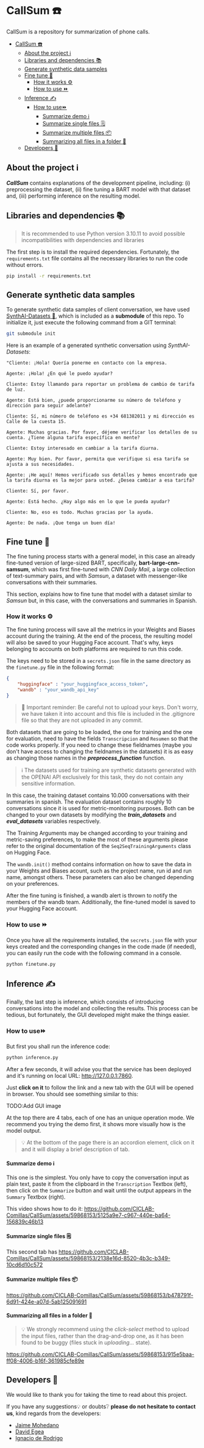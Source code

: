 # CallSum ☎️
CallSum is a repository for summarization of phone calls. 

<!-- TABLE OF CONTENTS -->
- [CallSum ☎️](#callsum-️)
  - [About the project ℹ️](#about-the-project-ℹ️)
  - [Libraries and dependencies 📚](#libraries-and-dependencies-)
  - [Generate synthetic data samples](#generate-synthetic-data-samples)
  - [Fine tune 🎨](#fine-tune-)
    - [How it works ⚙️](#how-it-works-️)
    - [How to use ⏩](#how-to-use-)
  - [Inference ✍️](#inference-️)
    - [How to use⏩](#how-to-use)
      - [Summarize demo ℹ️](#summarize-demo-ℹ️)
      - [Summarize single files 🗒️](#summarize-single-files-️)
      - [Summarize multiple files 📦](#summarize-multiple-files-)
      - [Summarizing all files in a folder 📁](#summarizing-all-files-in-a-folder-)
  - [Developers 🔧](#developers-)


## About the project ℹ️

***CallSum*** contains explanations of the development pipeline, including: (i) preprocessing the dataset, (ii) fine tuning a BART model with that dataset and, (iii) performing inference on the resulting model.


## Libraries and dependencies 📚

 > It is recommended to use Python version 3.10.11 to avoid possible incompatibilities with dependencies and libraries

The first step is to install the required dependencies. Fortunately, the `requirements.txt` file contains all the necessary libraries to run the code without errors. 

```bash
pip install -r requirements.txt
```

## Generate synthetic data samples

To generate synthetic data samples of client conversation, we have used [SynthAI-Datasets 🤖](https://github.com/CICLAB-Comillas/SynthAI-Datasets), which is included as a **submodule** of this repo. To initialize it, just execute the following command from a GIT terminal:

```bash
git submodule init
```

Here is an example of a generated synthetic conversation using *SynthAI-Datasets*:
```
"Cliente: ¡Hola! Quería ponerme en contacto con la empresa.

Agente: ¡Hola! ¿En qué le puedo ayudar?

Cliente: Estoy llamando para reportar un problema de cambio de tarifa de luz.

Agente: Está bien, ¿puede proporcionarme su número de teléfono y dirección para seguir adelante?

Cliente: Sí, mi número de teléfono es +34 681382011 y mi dirección es Calle de la cuesta 15.

Agente: Muchas gracias. Por favor, déjeme verificar los detalles de su cuenta. ¿Tiene alguna tarifa específica en mente?

Cliente: Estoy interesado en cambiar a la tarifa diurna.

Agente: Muy bien. Por favor, permita que verifique si esa tarifa se ajusta a sus necesidades.

Agente: ¡He aquí! Hemos verificado sus detalles y hemos encontrado que la tarifa diurna es la mejor para usted. ¿Desea cambiar a esa tarifa?

Cliente: Sí, por favor.

Agente: Está hecho. ¿Hay algo más en lo que le pueda ayudar?

Cliente: No, eso es todo. Muchas gracias por la ayuda.

Agente: De nada. ¡Que tenga un buen día!
``` 

## Fine tune 🎨

The fine tuning process starts with a general model, in this case an already fine-tuned version of large-sized BART, specifically, **bart-large-cnn-samsum**, which was first fine-tuned with *CNN Daily Mail*, a large collection of text-summary pairs, and with *Samsun*, a dataset with messenger-like conversations with their summaries.

This section, explains how to fine tune that model with a dataset similar to *Samsun* but, in this case, with the conversations and summaries in Spanish.

### How it works ⚙️

The fine tuning process will save all the metrics in your Weights and Biases account during the training. At the end of the process, the resulting model will also be saved to your Hugging Face account. That's why, keys belonging to accounts on both platforms are required to run this code.

The keys need to be stored in a `secrets.json` file in the same directory as the `finetune.py` file in the following format:

```json
{
    "huggingface" : "your_huggingface_access_token",
    "wandb" : "your_wandb_api_key"
}
```

> 🚨 Important reminder: Be careful not to upload your keys. Don't worry, we have taken it into account and this file is included in the .gitignore file so that they are not uploaded in any commit.


Both datasets that are going to be loaded, the one for training and the one for evaluation, need to have the fields `Transcripcion` and `Resumen` so that the code works properly. If you need to change these fieldnames (maybe you don't have access to changing the fieldnames in the datasets) it is as easy as changing those names in the ***preprocess_function*** function.

> ℹ️ The datasets used for training are synthetic datasets generated with the OPENAI API exclusively for this task, they do not contain any sensitive information.

In this case, the training dataset contains 10.000 conversations with their summaries in spanish. The evaluation dataset contains roughly 10 conversations since it is used for metric-monitoring purposes. Both can be changed to your own datasets by modifying the ***train_datasets*** and ***eval_datasets*** variables respectively.

The Training Arguments may be changed according to your training and metric-saving preferences, to make the most of these arguments please refer to the original documentation of the `Seq2SeqTrainingArguments` class on Hugging Face.

The `wandb.init()` method contains information on how to save the data in your Weights and Biases acount, such as the project name, run id and run name, amongst others. These parameters can also be changed depending on your preferences.

After the fine tuning is finished, a wandb alert is thrown to notify the members of the wandb team. Additionally, the fine-tuned model is saved to your Hugging Face account.


### How to use ⏩
Once you have all the requirements installed, the `secrets.json` file with your keys created and the corresponding changes in the code made (if needed), you can easily run the code with the following command in a console.

```bash
python finetune.py
```

## Inference ✍️

Finally, the last step is inference, which consists of introducing conversations into the model and collecting the results. This process can be tedious, but fortunately, the GUI developed might make the things easier. 

### How to use⏩
But first you shall run the inference code:
```bash
python inference.py
```

After a few seconds, it will advise you that the service has been deployed and it's running on local URL:
http://127.0.0.1:7860. 

Just **click on it** to follow the link and a new tab with the GUI will be opened in browser. You should see something similar to this: 

TODO:Add GUI image

At the top there are 4 tabs, each of one has an unique operation mode. We recommend you trying the demo first, it shows more visually how is the model output.

> 💡 At the bottom of the page there is an accordion element, click on it and it will display a brief description of tab.

#### Summarize demo ℹ️

This one is the simplest. You only have to copy the conversation input as plain text, paste it from the clipboard in the `Transcription` Textbox (left), then click on the `Summarize` button and wait until the output appears in the `Summary` Textbox (right). 

This video shows how to do it:
https://github.com/CICLAB-Comillas/CallSum/assets/59868153/5125a9e7-c967-440e-ba64-156839c46b13

#### Summarize single files 🗒️

This second tab has 
https://github.com/CICLAB-Comillas/CallSum/assets/59868153/2138e16d-8520-4b3c-b349-10cd6d10c572

#### Summarize multiple files 📦

https://github.com/CICLAB-Comillas/CallSum/assets/59868153/b478791f-6d91-424e-a07d-5ab125091691

#### Summarizing all files in a folder 📁

> 💡 We strongly recommend using the *click-select* method to upload the input files, rather than the drag-and-drop one, as it has been found to be buggy (files stuck in *uploading...* state). 

https://github.com/CICLAB-Comillas/CallSum/assets/59868153/915e5baa-ff08-4006-b16f-361985cfe89e

## Developers 🔧

We would like to thank you for taking the time to read about this project.

If you have any suggestions💡 or doubts❔ **please do not hesitate to contact us**, kind regards from the developers:
  * [Jaime Mohedano](https://github.com/Jatme26)
  * [David Egea](https://github.com/David-Egea)
  * [Ignacio de Rodrigo](https://github.com/nachoDRT)
